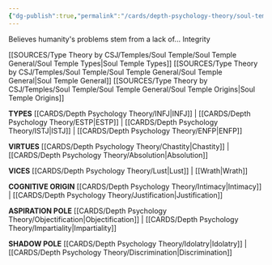 ```yaml
---
{"dg-publish":true,"permalink":"/cards/depth-psychology-theory/soul-temple/","created":"2022-12-20T21:29:18.567+01:00","updated":"2023-04-08T11:35:35.548+02:00"}
---
```



Believes humanity's problems stem from a lack of...
Integrity

[[SOURCES/Type Theory by CSJ/Temples/Soul Temple/Soul Temple General/Soul Temple Types\|Soul Temple Types]]
[[SOURCES/Type Theory by CSJ/Temples/Soul Temple/Soul Temple General/Soul Temple General\|Soul Temple General]]
[[SOURCES/Type Theory by CSJ/Temples/Soul Temple/Soul Temple General/Soul Temple Origins\|Soul Temple Origins]]

**TYPES** 
[[CARDS/Depth Psychology Theory/INFJ\|INFJ]] | [[CARDS/Depth Psychology Theory/ESTP\|ESTP]] | [[CARDS/Depth Psychology Theory/ISTJ\|ISTJ]] | [[CARDS/Depth Psychology Theory/ENFP\|ENFP]]

**VIRTUES** 
[[CARDS/Depth Psychology Theory/Chastity\|Chastity]] | [[CARDS/Depth Psychology Theory/Absolution\|Absolution]]

**VICES**
[[CARDS/Depth Psychology Theory/Lust\|Lust]] | [[Wrath\|Wrath]]

**COGNITIVE ORIGIN**
[[CARDS/Depth Psychology Theory/Intimacy\|Intimacy]] | [[CARDS/Depth Psychology Theory/Justification\|Justification]]

**ASPIRATION POLE**
[[CARDS/Depth Psychology Theory/Objectification\|Objectification]] | [[CARDS/Depth Psychology Theory/Impartiality\|Impartiality]]

**SHADOW POLE**
[[CARDS/Depth Psychology Theory/Idolatry\|Idolatry]] | [[CARDS/Depth Psychology Theory/Discrimination\|Discrimination]]
